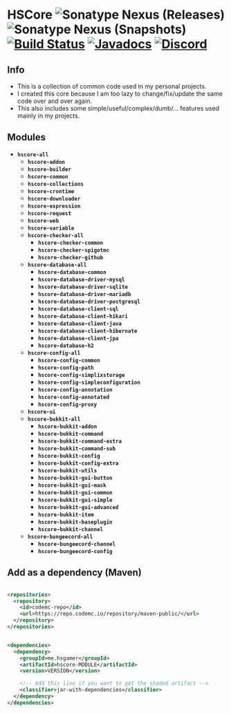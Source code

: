# HSCore ![Sonatype Nexus (Releases)](https://img.shields.io/nexus/r/me.hsgamer/hscore?color=green&label=release&nexusVersion=3&server=https%3A%2F%2Frepo.codemc.io) ![Sonatype Nexus (Snapshots)](https://img.shields.io/nexus/s/me.hsgamer/hscore?color=green&label=snapshot&server=https%3A%2F%2Frepo.codemc.io) [![Build Status](https://ci.codemc.io/job/HSGamer/job/HSCore/badge/icon)](https://ci.codemc.io/job/HSGamer/job/HSCore/) [![Javadocs](https://img.shields.io/badge/javadocs-link-green)](https://hsgamer.github.io/HSCore/) [![Discord](https://img.shields.io/discord/660795353037144064)](https://discord.gg/9m4GdFD)

## Info

* This is a collection of common code used in my personal projects.
* I created this core because I am too lazy to change/fix/update the same code over and over again.
* This also includes some simple/useful/complex/dumb/... features used mainly in my projects.

## Modules

* **`hscore-all`**
  * **`hscore-addon`**
  * **`hscore-builder`**
  * **`hscore-common`**
  * **`hscore-collections`**
  * **`hscore-crontime`**
  * **`hscore-downloader`**
  * **`hscore-expression`**
  * **`hscore-request`**
  * **`hscore-web`**
  * **`hscore-variable`**
  * **`hscore-checker-all`**
    * **`hscore-checker-common`**
    * **`hscore-checker-spigotmc`**
    * **`hscore-checker-github`**
  * **`hscore-database-all`**
    * **`hscore-database-common`**
    * **`hscore-database-driver-mysql`**
    * **`hscore-database-driver-sqlite`**
    * **`hscore-database-driver-mariadb`**
    * **`hscore-database-driver-postgresql`**
    * **`hscore-database-client-sql`**
    * **`hscore-database-client-hikari`**
    * **`hscore-database-client-java`**
    * **`hscore-database-client-hibernate`**
    * **`hscore-database-client-jpa`**
    * **`hscore-database-h2`**
  * **`hscore-config-all`**
    * **`hscore-config-common`**
    * **`hscore-config-path`**
    * **`hscore-config-simplixstorage`**
    * **`hscore-config-simpleconfiguration`**
    * **`hscore-config-annotation`**
    * **`hscore-config-annotated`**
    * **`hscore-config-proxy`**
  * **`hscore-ui`**
  * **`hscore-bukkit-all`**
    * **`hscore-bukkit-addon`**
    * **`hscore-bukkit-command`**
    * **`hscore-bukkit-command-extra`**
    * **`hscore-bukkit-command-sub`**
    * **`hscore-bukkit-config`**
    * **`hscore-bukkit-config-extra`**
    * **`hscore-bukkit-utils`**
    * **`hscore-bukkit-gui-button`**
    * **`hscore-bukkit-gui-mask`**
    * **`hscore-bukkit-gui-common`**
    * **`hscore-bukkit-gui-simple`**
    * **`hscore-bukkit-gui-advanced`**
    * **`hscore-bukkit-item`**
    * **`hscore-bukkit-baseplugin`**
    * **`hscore-bukkit-channel`**
  * **`hscore-bungeecord-all`**
    * **`hscore-bungeecord-channel`**
    * **`hscore-bungeecord-config`**

## Add as a dependency (Maven)

```xml

<repositories>
  <repository>
    <id>codemc-repo</id>
    <url>https://repo.codemc.io/repository/maven-public/</url>
  </repository>
</repositories>
```

```xml

<dependencies>
  <dependency>
    <groupId>me.hsgamer</groupId>
    <artifactId>hscore-MODULE</artifactId>
    <version>VERSION</version>

    <!-- Add this line if you want to get the shaded artifact -->
    <classifier>jar-with-dependencies</classifier>
  </dependency>
</dependencies>
```
